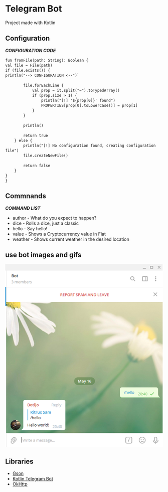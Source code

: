 # Telegram Bot
Project made with Kotlin

## Configuration
***CONFIGURATION CODE***

    fun fromFile(path: String): Boolean {
    val file = File(path)
    if (file.exists()) {
    println("--> CONFIGURATION <--")`

			file.forEachLine {
				val prop = it.split("=").toTypedArray()
				if (prop.size > 1) {
					println("[!] '${prop[0]}' found")
					PROPERTIES[prop[0].toLowerCase()] = prop[1]
				}
			}

			println()

			return true
		} else {
			println("[!] No configuration found, creating configuration file")
			file.createNewFile()

			return false
		}
	}
    }


## Commnands

***COMMAND LIST***
* author -  What do you expect to happen?
* dice -  Rolls a dice, just a classic
* hello -  Say hello!
* value -  Shows a Cryptocurrency value in Fiat
* weather -  Shows current weather in the desired location



## use bot images and gifs
![Hello png](https://github.com/jsamperevazquez/botAirAngelCOD/blob/Dev/src/main/kotlin/utils/media/hello.png)

## Libraries
- [Gson](https://github.com/google/gson) 
- [Kotlin Telegram Bot](https://github.com/kotlin-telegram-bot/kotlin-telegram-bot)  
- [OkHttp](https://github.com/square/okhttp)  
